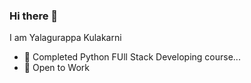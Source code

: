 ### Hi there 👋

I am Yalagurappa Kulakarni

- 🌱 Completed Python FUll Stack Developing course...
- 🌱 Open to Work

